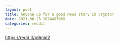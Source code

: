 ```yaml
--- 
layout: post 
title: Anyone up for a good news story in crypto? 
date: 2021-06-23 1624483968 
categories: reddit 
--- 
```

https://redd.it/o6mid2